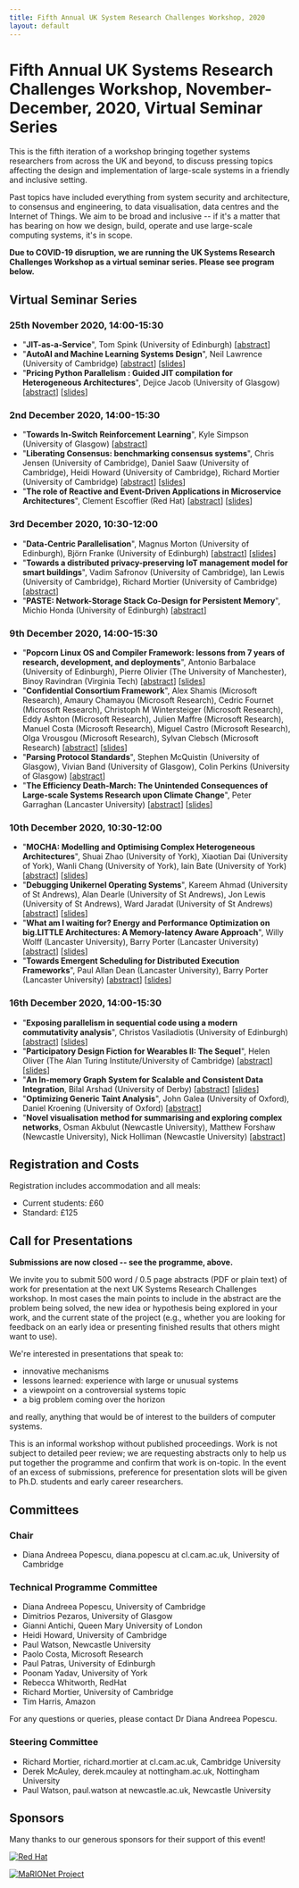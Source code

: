 ```yaml
---
title: Fifth Annual UK System Research Challenges Workshop, 2020
layout: default
---
```


# Fifth Annual UK Systems Research Challenges Workshop, November-December, 2020, Virtual Seminar Series

This is the fifth iteration of a workshop bringing together systems researchers
from across the UK and beyond, to discuss pressing topics affecting the design
and implementation of large-scale systems in a friendly and inclusive setting.

Past topics have included everything from system security and architecture, to
consensus and engineering, to data visualisation, data centres and the Internet
of Things. We aim to be broad and inclusive -- if it's a matter that has bearing
on how we design, build, operate and use large-scale computing systems, it's in
scope.

**Due to COVID-19 disruption, we are running the UK Systems Research Challenges
Workshop as a virtual seminar series. Please see program below.**

## Virtual Seminar Series

### 25th November 2020, 14:00-15:30

- "**JIT-as-a-Service**", Tom Spink (University of Edinburgh)
  [[abstract](abstracts/uksystems2020-abstract10.txt)]
- "**AutoAI and Machine Learning Systems Design**", Neil Lawrence (University of
  Cambridge) [[abstract](abstracts/uksystems2020-abstract39.txt)]
  [[slides](slides/presso39.url)]
- "**Pricing Python Parallelism : Guided JIT compilation for Heterogeneous
  Architectures**", Dejice Jacob (University of Glasgow)
  [[abstract](abstracts/uksystems2020-abstract7.txt)]
  [[slides](slides/presso7.pdf)]

### 2nd December 2020, 14:00-15:30

- "**Towards In-Switch Reinforcement Learning**", Kyle Simpson (University of
  Glasgow) [[abstract](abstracts/uksystems2020-abstract9.txt)]
- "**Liberating Consensus: benchmarking consensus systems**", Chris Jensen
  (University of Cambridge), Daniel Saaw (University of Cambridge), Heidi Howard
  (University of Cambridge), Richard Mortier (University of Cambridge)
  [[abstract](abstracts/uksystems2020-abstract30.txt)]
  [[slides](slides/presso30.pdf)]
- "**The role of Reactive and Event-Driven Applications in Microservice
  Architectures**", Clement Escoffier (Red Hat)
  [[abstract](abstracts/uksystems2020-abstract4.txt)]
  [[slides](slides/presso4.pdf)]

### 3rd December 2020, 10:30-12:00

- "**Data-Centric Parallelisation**", Magnus Morton (University of Edinburgh),
  Björn Franke (University of Edinburgh)
  [[abstract](abstracts/uksystems2020-abstract8.txt)]
  [[slides](slides/presso8.pdf)]
- "**Towards a distributed privacy-preserving IoT management model for smart
  buildings**", Vadim Safronov (University of Cambridge), Ian Lewis (University
  of Cambridge), Richard Mortier (University of Cambridge)
  [[abstract](abstracts/uksystems2020-abstract16.txt)]
- "**PASTE: Network-Storage Stack Co-Design for Persistent Memory**", Michio
  Honda (University of Edinburgh)
  [[abstract](abstracts/uksystems2020-abstract27.txt)]

### 9th December 2020, 14:00-15:30

- "**Popcorn Linux OS and Compiler Framework: lessons from 7 years of research,
  development, and deployments**", Antonio Barbalace (University of Edinburgh),
  Pierre Olivier (The University of Manchester), Binoy Ravindran (Virginia Tech)
  [[abstract](abstracts/uksystems2020-abstract26.txt)]
  [[slides](slides/presso26.pdf)]
- "**Confidential Consortium Framework**", Alex Shamis (Microsoft Research),
  Amaury Chamayou (Microsoft Research), Cedric Fournet (Microsoft Research),
  Christoph M Wintersteiger (Microsoft Research), Eddy Ashton (Microsoft
  Research), Julien Maffre (Microsoft Research), Manuel Costa (Microsoft
  Research), Miguel Castro (Microsoft Research), Olga Vrousgou (Microsoft
  Research), Sylvan Clebsch (Microsoft Research)
  [[abstract](abstracts/uksystems2020-abstract17.txt)]
  [[slides](slides/presso17.pdf)]
- "**Parsing Protocol Standards**", Stephen McQuistin (University of Glasgow),
  Vivian Band (University of Glasgow), Colin Perkins (University of Glasgow)
  [[abstract](abstracts/uksystems2020-abstract3.txt)]
- "**The Efficiency Death-March: The Unintended Consequences of Large-scale
  Systems Research upon Climate Change**", Peter Garraghan (Lancaster
  University) [[abstract](abstracts/uksystems2020-abstract32.txt)]
  [[slides](slides/presso32.pdf)]

### 10th December 2020, 10:30-12:00

- "**MOCHA: Modelling and Optimising Complex Heterogeneous Architectures**",
  Shuai Zhao (University of York), Xiaotian Dai (University of York), Wanli
  Chang (University of York), Iain Bate (University of York)
  [[abstract](abstracts/uksystems2020-abstract11.txt)]
  [[slides](slides/presso11.pdf)]
- "**Debugging Unikernel Operating Systems**", Kareem Ahmad (University of St
  Andrews), Alan Dearle (University of St Andrews), Jon Lewis (University of St
  Andrews), Ward Jaradat (University of St Andrews)
  [[abstract](abstracts/uksystems2020-abstract40.txt)]
  [[slides](slides/presso40.pdf)]
- "**What am I waiting for? Energy and Performance Optimization on big.LITTLE
  Architectures: A Memory-latency Aware Approach**", Willy Wolff (Lancaster
  University), Barry Porter (Lancaster University)
  [[abstract](abstracts/uksystems2020-abstract21.txt)]
  [[slides](slides/presso21.url)]
- "**Towards Emergent Scheduling for Distributed Execution Frameworks**", Paul
  Allan Dean (Lancaster University), Barry Porter (Lancaster University)
  [[abstract](abstracts/uksystems2020-abstract22.txt)]
  [[slides](slides/presso22.pdf)]

### 16th December 2020, 14:00-15:30

- "**Exposing parallelism in sequential code using a modern commutativity
  analysis**", Christos Vasiladiotis (University of Edinburgh)
  [[abstract](abstracts/uksystems2020-abstract28.txt)]
  [[slides](slides/presso28.pdf)]
- "**Participatory Design Fiction for Wearables II: The Sequel**", Helen Oliver
  (The Alan Turing Institute/University of Cambridge)
  [[abstract](abstracts/uksystems2020-abstract35.txt)]
  [[slides](slides/presso5.pdf)]
- "**An In-memory Graph System for Scalable and Consistent Data Integration**,
  Bilal Arshad (University of Derby)
  [[abstract](abstracts/uksystems2020-abstract5.txt)]
  [[slides](slides/presso5.pdf)]
- "**Optimizing Generic Taint Analysis**", John Galea (University of Oxford),
  Daniel Kroening (University of Oxford)
  [[abstract](abstracts/uksystems2020-abstract33.txt)]
- "**Novel visualisation method for summarising and exploring complex
  networks**, Osman Akbulut (Newcastle University), Matthew Forshaw (Newcastle
  University), Nick Holliman (Newcastle University)
  [[abstract](abstracts/uksystems2020-abstract14.txt)] 

## Registration and Costs

Registration includes accommodation and all meals:

- Current students: £60
- Standard: £125

## Call for Presentations

**Submissions are now closed -- see the programme, above.**

We invite you to submit 500 word / 0.5 page abstracts (PDF or plain text) of
work for presentation at the next UK Systems Research Challenges workshop. In
most cases the main points to include in the abstract are the problem being
solved, the new idea or hypothesis being explored in your work, and the current
state of the project (e.g., whether you are looking for feedback on an early
idea or presenting finished results that others might want to use).

We're interested in presentations that speak to:

  * innovative mechanisms
  * lessons learned: experience with large or unusual systems
  * a viewpoint on a controversial systems topic
  * a big problem coming over the horizon

and really, anything that would be of interest to the builders of computer
systems.

This is an informal workshop without published proceedings. Work is not subject
to detailed peer review; we are requesting abstracts only to help us put
together the programme and confirm that work is on-topic. In the event of an
excess of submissions, preference for presentation slots will be given to Ph.D.
students and early career researchers.

## Committees

### Chair

- Diana Andreea Popescu, diana.popescu at cl.cam.ac.uk,  University of Cambridge

### Technical Programme Committee

- Diana Andreea Popescu, University of Cambridge
- Dimitrios Pezaros, University of Glasgow
- Gianni Antichi, Queen Mary University of London
- Heidi Howard, University of Cambridge
- Paul Watson, Newcastle University
- Paolo Costa, Microsoft Research
- Paul Patras, University of Edinburgh
- Poonam Yadav, University of York
- Rebecca Whitworth, RedHat
- Richard Mortier, University of Cambridge
- Tim Harris, Amazon

For any questions or queries, please contact Dr Diana Andreea Popescu.

### Steering Committee

- Richard Mortier, richard.mortier at cl.cam.ac.uk, Cambridge University
- Derek McAuley, derek.mcauley at nottingham.ac.uk, Nottingham University
- Paul Watson, paul.watson at newcastle.ac.uk, Newcastle University


## Sponsors

Many thanks to our generous sponsors for their support of this event!

[![Red Hat](/images/redhat-new.jpg)](https://www.redhat.com/en)

[![MaRIONet Project](/images/marionet.png)](https://manycore.org.uk/)
